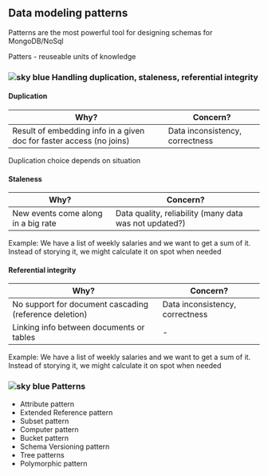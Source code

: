 ## Data modeling patterns

Patterns are the most powerful tool for designing schemas for MongoDB/NoSql

Patters - reuseable units of knowledge

### ![sky blue](https://placehold.it/15/10fabc/000000?text=+)  Handling duplication, staleness, referential integrity
#### Duplication

Why? | Concern?
------------ | -------------
Result of embedding info in a given doc for faster access (no joins) | Data inconsistency, correctness

Duplication choice depends on situation

#### Staleness

Why? | Concern?
------------ | -------------
New events come along in a big rate | Data quality, reliability (many data was not updated?)

Example: We have a list of weekly salaries and we want to get a sum of it. Instead of storying it, we might calculate it on spot when needed

#### Referential integrity

Why? | Concern?
------------ | -------------
No support for document cascading (reference deletion) | Data inconsistency, correctness
Linking info between documents or tables | -

Example: We have a list of weekly salaries and we want to get a sum of it. Instead of storying it, we might calculate it on spot when needed

### ![sky blue](https://placehold.it/15/10fabc/000000?text=+)  Patterns

- Attribute pattern
- Extended Reference pattern
- Subset pattern
- Computer pattern
- Bucket pattern
- Schema Versioning pattern
- Tree patterns
- Polymorphic pattern
